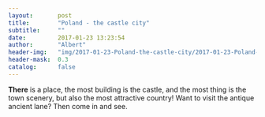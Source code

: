 ```yaml
---
layout:       post
title:        "Poland - the castle city"
subtitle:     ""
date:         2017-01-23 13:23:54
author:       "Albert"
header-img:   "img/2017-01-23-Poland-the-castle-city/2017-01-23-Poland-the-castle-city-h.jpg"
header-mask:  0.3
catalog:      false
---
```


**There** is a place, the most building is the castle, and the most thing is the town scenery, but also the most attractive country! Want to visit the antique ancient lane? Then come in and see.